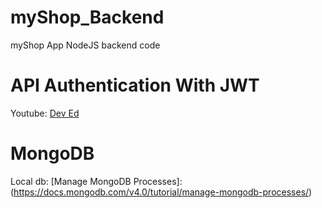 # myShop_Backend
myShop App NodeJS backend code

# API Authentication With JWT
Youtube: [Dev Ed](https://youtu.be/2jqok-WgelI)

# MongoDB
Local db: [Manage MongoDB Processes]: (https://docs.mongodb.com/v4.0/tutorial/manage-mongodb-processes/)
